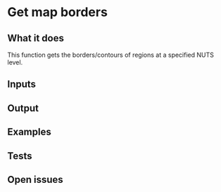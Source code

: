# Get map borders

## What it does

This function gets the borders/contours of regions at a specified NUTS
level.

## Inputs
###

## Output

###

## Examples

###

## Tests

###


## Open issues